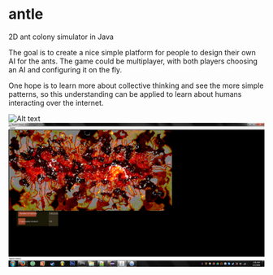 # antle
2D ant colony simulator in Java

The goal is to create a nice simple platform for people to design their own AI for the ants. The game could be multiplayer, with both players choosing an AI and configuring it on the fly.

One hope is to learn more about collective thinking and see the more simple patterns, so this understanding can be applied to learn about humans interacting over the internet.

![Alt text](/relative/path/to/img.jpg?raw=true "Optional Title")
![Early screenshot of the merged scent map](/Antle/screenshots/4.png?raw=true)